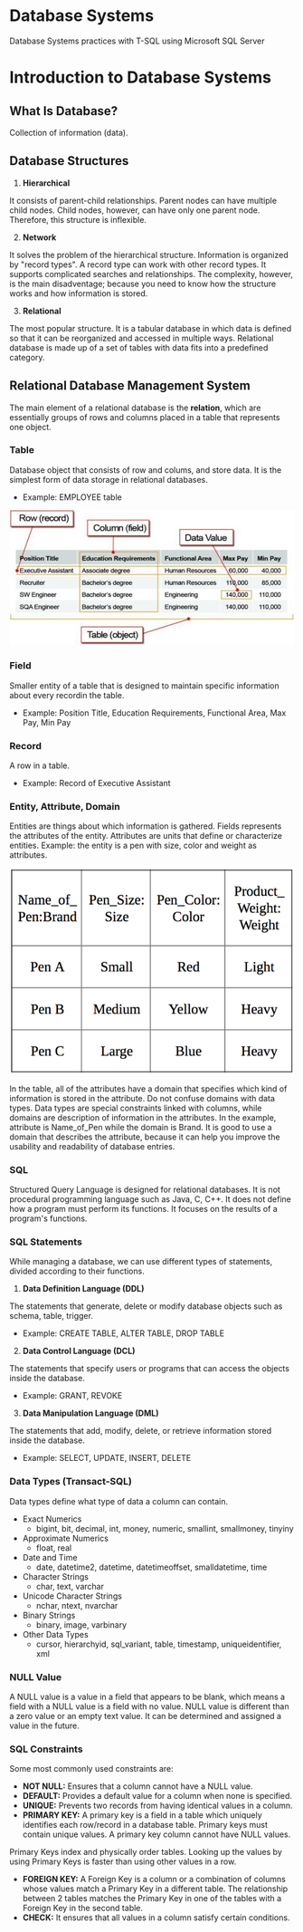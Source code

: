 # **Database Systems**
Database Systems practices with T-SQL using Microsoft SQL Server

# Introduction to Database Systems

## What Is Database?
Collection of information (data).

## Database Structures
1. **Hierarchical**

It consists of parent-child relationships. Parent nodes can have multiple child nodes. Child nodes, however, can have only one parent node. Therefore, this structure is inflexible.

2. **Network**

It solves the problem of the hierarchical structure. Information is organized by "record types". A record type can work with other record types. It supports complicated searches and relationships. The complexity, however, is the main disadventage; because you need to know how the structure works and how information is stored.

3. **Relational**

The most popular structure. It is a tabular database in which data is defined so that it can be reorganized and accessed in multiple ways. Relational database is made up of a set of tables with data fits into a predefined category.

## Relational Database Management System

The main element of a relational database is the **relation**, which are essentially groups of rows and columns placed in a table that represents one object. 

### Table

Database object that consists of row and colums, and store data. It is the simplest form of data storage in relational databases. 
- Example: EMPLOYEE table

![Table](src/table.png)

### Field

Smaller entity of a table that is designed to maintain specific information about every recordin the table.
- Example: Position Title, Education Requirements, Functional Area, Max Pay, Min Pay

### Record

A row in a table. 
- Example: Record of Executive Assistant

### Entity, Attribute, Domain

Entities are things about which information is gathered. Fields represents the attributes of the entity. Attributes are units that define or characterize entities. Example: the entity is a pen with size, color and weight as attributes.

![Entities_Attributes](src/entity.png)

In the table, all of the attributes have a domain that specifies which kind of information is stored in the attribute. Do not confuse domains with data types. Data types are special constraints linked with columns, while domains are description of information in the attributes. In the example, attribute is Name_of_Pen while the domain is Brand. It is good to use a domain that describes the attribute, because it can help you improve the usability and readability of database entries.

### SQL

Structured Query Language is designed for relational databases. It is not procedural programming language such as Java, C, C++. It does not define how a program must perform its functions. It focuses on the results of a program's functions.

### SQL Statements

While managing a database, we can use different types of statements, divided according to their functions.

1. **Data Definition Language (DDL)**

The statements that generate, delete or modify database objects such as schema, table, trigger.
- Example: CREATE TABLE, ALTER TABLE, DROP TABLE

2. **Data Control Language (DCL)**

The statements that specify users or programs that can access the objects inside the database.
- Example: GRANT, REVOKE

3. **Data Manipulation Language (DML)**

The statements that add, modify, delete, or retrieve information stored inside the database.
- Example: SELECT, UPDATE, INSERT, DELETE

### Data Types (Transact-SQL)

Data types define what type of data a column can contain.

- Exact Numerics
	- bigint, bit, decimal, int, money, numeric, smallint, smallmoney, tinyiny
- Approximate Numerics
	- float, real
- Date and Time
	- date, datetime2, datetime, datetimeoffset, smalldatetime, time
- Character Strings
	- char, text, varchar
- Unicode Character Strings
	- nchar, ntext, nvarchar
- Binary Strings
	- binary, image, varbinary
- Other Data Types
	- cursor, hierarchyid, sql_variant, table, timestamp, uniqueidentifier, xml


### NULL Value

A NULL value is a value in a field that appears to be blank, which means a field with a NULL value is a field with no value. NULL value is different than a zero value or an empty text value. It can be determined and assigned a value in the future.

### SQL Constraints

Some most commonly used constraints are:

- **NOT NULL:** Ensures that a column cannot have a NULL value.
- **DEFAULT:** Provides a default value for a column when none is specified.
- **UNIQUE:** Prevents two records from having identical values in a column.
- **PRIMARY KEY:** A primary key is a field in a table which uniquely identifies each row/record in a database table. Primary keys must contain unique values. A primary key column cannot have NULL values.

Primary Keys index and physically order tables. Looking up the values by using Primary Keys is faster than using other values in a row.
- **FOREIGN KEY:** A Foreign Key is a column or a combination of columns whose values match a Primary Key in a different table. The relationship between 2 tables matches the Primary Key in one of the tables with a Foreign Key in the second table.
- **CHECK:** It ensures that all values in a column satisfy certain conditions.

